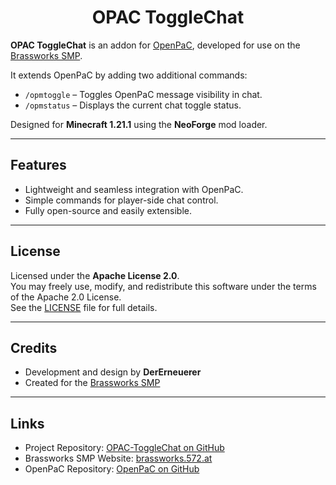 <div style="text-align: center;">
  <h1>OPAC ToggleChat</h1>
</div>

<p>
  <strong>OPAC ToggleChat</strong> is an addon for
  <a href="https://github.com/thexaero/open-parties-and-claims" target="_blank">OpenPaC</a>,
  developed for use on the
  <a href="https://brassworks.opnsoc.org/" target="_blank">Brassworks SMP</a>.
</p>

<p>
  It extends OpenPaC by adding two additional commands:
</p>

<ul>
  <li><code>/opmtoggle</code> – Toggles OpenPaC message visibility in chat.</li>
  <li><code>/opmstatus</code> – Displays the current chat toggle status.</li>
</ul>

<p>
  Designed for <strong>Minecraft 1.21.1</strong> using the <strong>NeoForge</strong> mod loader.
</p>

---

<h2>Features</h2>

<ul>
  <li>Lightweight and seamless integration with OpenPaC.</li>
  <li>Simple commands for player-side chat control.</li>
  <li>Fully open-source and easily extensible.</li>
</ul>

---

<h2>License</h2>

<p>
  Licensed under the <strong>Apache License 2.0</strong>.<br>
  You may freely use, modify, and redistribute this software under the terms of the Apache 2.0 License.<br>
  See the <a href="./LICENSE">LICENSE</a> file for full details.
</p>

---

<h2>Credits</h2>

<ul>
  <li>Development and design by <strong>DerErneuerer</strong></li>
  <li>Created for the <a href="https://brassworks.opnsoc.org/" target="_blank">Brassworks SMP</a></li>
</ul>

---

<h2>Links</h2>

<ul>
  <li>Project Repository: <a href="https://github.com/DerErneuerer/OPAC-ToggleChat" target="_blank">OPAC-ToggleChat on GitHub</a></li>
  <li>Brassworks SMP Website: <a href="https://brassworks.opnsoc.org/" target="_blank">brassworks.572.at</a></li>
  <li>OpenPaC Repository: <a href="https://github.com/thexaero/open-parties-and-claims">OpenPaC on GitHub</a></li>
</ul>
